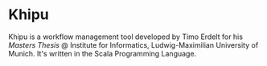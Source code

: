 # Khipu

Khipu is a workflow management tool developed by Timo Erdelt for his _Masters Thesis_ @ Institute for Informatics, Ludwig-Maximilian University of Munich.
It's written in the Scala Programming Language.